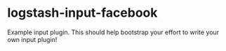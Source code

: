 # logstash-input-facebook
Example input plugin. This should help bootstrap your effort to write your own input plugin!
